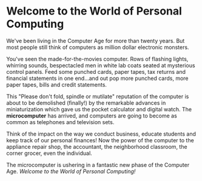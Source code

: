 # Welcome to the World of Personal Computing

We've been living in the Computer Age for more than twenty years. But most people still think of computers as million dollar electronic monsters.

You've seen the made-for-the-movies computer. Rows of flashing lights, whirring sounds, bespectacled men in white lab coats seated at mysterious control panels. Feed some punched cards, paper tapes, tax returns and financial statements in one end...and out pop more punched cards, more paper tapes, bills and credit statements.

This "Please don't fold, spindle or mutilate" reputation of the computer is about to be demolished (finally!) by the remarkable advances in miniaturization which gave us the pocket calculator and digital watch. The **microcomputer** has arrived, and computers are going to become as common as telephones and television sets. 

Think of the impact on the way we conduct business, educate students and keep track of our personal finances! Now the power of the computer to the appliance repair shop, the accountant, the neighborhood classroom, the corner grocer, even the individual. 

The microcomputer is ushering in a fantastic new phase of the Computer Age. *Welcome to the World of Personal Computing!*
